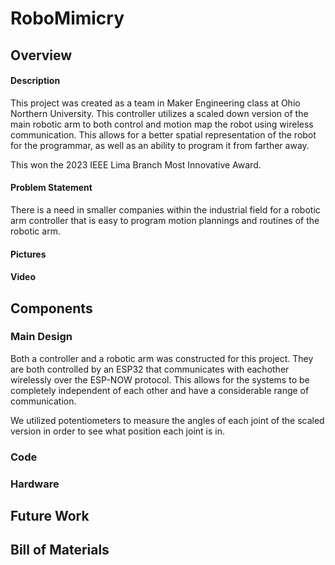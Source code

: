 # RoboMimicry
## Overview
#### Description
This project was created as a team in Maker Engineering class at Ohio Northern University. This controller utilizes a scaled down version of the main robotic arm to both control and motion map the robot using wireless communication. This allows for a better spatial representation of the robot for the programmar, as well as an ability to program it from farther away.
  
This won the 2023 IEEE Lima Branch Most Innovative Award.
#### Problem Statement
There is a need in smaller companies within the industrial field for a robotic arm controller that is easy to program motion plannings and routines of the robotic arm.
#### Pictures
#### Video
## Components
### Main Design
Both a controller and a robotic arm was constructed for this project. They are both controlled by an ESP32 that communicates with eachother wirelessly over the ESP-NOW protocol. This allows for the systems to be completely independent of each other and have a considerable range of communication.  

  We utilized potentiometers to measure the angles of each joint of the scaled version in order to see what position each joint is in.
### Code
### Hardware
## Future Work
## Bill of Materials
